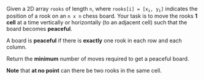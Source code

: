 Given a 2D array `rooks` of length `n`, where <code>rooks[i] = [x<sub>i</sub>, y<sub>i</sub>]</code> indicates the position of a rook on an `n x n` chess board. Your task is to move the rooks **1 cell** at a time vertically or horizontally (to an adjacent cell) such that the board becomes **peaceful**.

A board is **peaceful** if there is **exactly** one rook in each row and each column.

Return the **minimum** number of moves required to get a peaceful board.

**Note** that **at no point** can there be two rooks in the same cell.